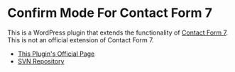 # Confirm Mode For Contact Form 7

This is a WordPress plugin that extends the functionality of [Contact Form 7](https://contactform7.com/).
This is not an official extension of Contact Form 7.

- [This Plugin's Official Page](https://cmiz.github.io/confirm-mode-for-contact-form-7/)
- [SVN Repository](https://plugins.svn.wordpress.org/confirm-mode-for-contact-form-7)

